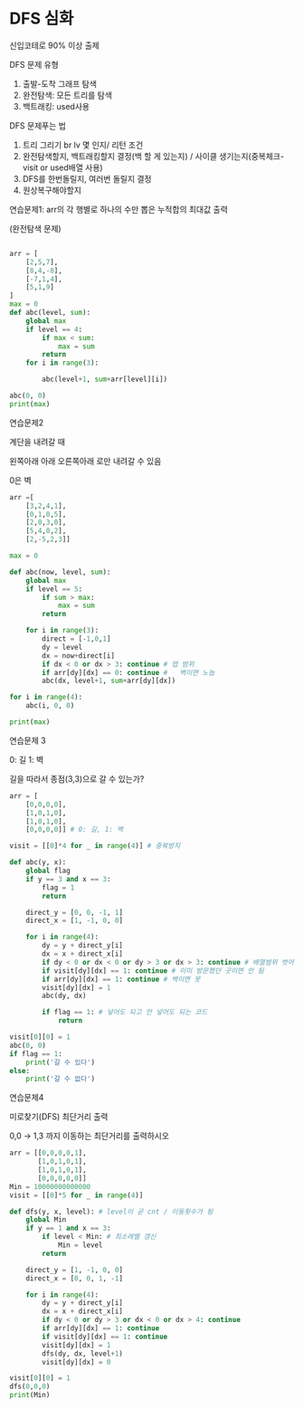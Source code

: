 # DFS 심화

신입코테로 90% 이상 출제

DFS 문제 유형

1. 출발-도착 그래프 탐색
2. 완전탐색: 모든 트리를 탐색
3. 백트래킹: used사용

DFS 문제푸는 법

1. 트리 그리기 br lv 몇 인지/ 리턴 조건 
2. 완전탐색할지, 백트래킹할지 결정(백 할 게 있는지) / 사이클 생기는지(중복체크-visit or used배열 사용)
3. DFS를 한번돌릴지, 여러번 돌릴지 결정
4. 원상복구해야할지

연습문제1: arr의 각 행별로 하나의 수만 뽑은 누적합의 최대값 출력 

(완전탐색 문제)

```python

arr = [
    [2,5,7],
    [8,4,-8],
    [-7,1,4],
    [5,1,9]
]
max = 0
def abc(level, sum):
    global max
    if level == 4:
        if max < sum:
            max = sum
        return
    for i in range(3):

        abc(level+1, sum+arr[level][i])

abc(0, 0)
print(max)
```

연습문제2

계단을 내려갈 때 

왼쪽아래 아래 오른쪽아래 로만 내려갈 수 있음

0은 벽

```python
arr =[
    [3,2,4,1],
    [0,1,0,5],
    [2,0,3,0],
    [5,4,0,2],
    [2,-5,2,3]]

max = 0

def abc(now, level, sum):
    global max
    if level == 5:
        if sum > max:
            max = sum
        return

    for i in range(3):
        direct = [-1,0,1]
        dy = level
        dx = now+direct[i]
        if dx < 0 or dx > 3: continue # 맵 범위
        if arr[dy][dx] == 0: continue #   벽이면 노놉
        abc(dx, level+1, sum+arr[dy][dx])

for i in range(4):
    abc(i, 0, 0)

print(max)
```

연습문제 3

0: 길 1: 벽

길을 따라서 종점(3,3)으로 갈 수 있는가?

```python
arr = [
    [0,0,0,0],
    [1,0,1,0],
    [1,0,1,0],
    [0,0,0,0]] # 0: 길, 1: 벽

visit = [[0]*4 for _ in range(4)] # 중복방지

def abc(y, x):
    global flag
    if y == 3 and x == 3:
        flag = 1
        return

    direct_y = [0, 0, -1, 1]
    direct_x = [1, -1, 0, 0]

    for i in range(4):
        dy = y + direct_y[i]
        dx = x + direct_x[i]
        if dy < 0 or dx < 0 or dy > 3 or dx > 3: continue # 배열범위 벗어나면 안 됨
        if visit[dy][dx] == 1: continue # 이미 방문했던 곳이면 안 됨
        if arr[dy][dx] == 1: continue # 벽이면 못
        visit[dy][dx] = 1
        abc(dy, dx)

        if flag == 1: # 넣어도 되고 안 넣어도 되는 코드
            return

visit[0][0] = 1
abc(0, 0)
if flag == 1:
    print('갈 수 있다')
else:
    print('갈 수 없다')
```

연습문제4

미로찾기(DFS) 최단거리 출력

0,0 → 1,3 까지 이동하는 최단거리를 출력하시오

```python
arr = [[0,0,0,0,1],
       [1,0,1,0,1],
       [1,0,1,0,1],
       [0,0,0,0,0]]
Min = 10000000000000
visit = [[0]*5 for _ in range(4)]

def dfs(y, x, level): # level이 곧 cnt / 이동횟수가 됨
    global Min
    if y == 1 and x == 3:
        if level < Min: # 최소레벨 갱신
            Min = level
        return

    direct_y = [1, -1, 0, 0]
    direct_x = [0, 0, 1, -1]

    for i in range(4):
        dy = y + direct_y[i]
        dx = x + direct_x[i]
        if dy < 0 or dy > 3 or dx < 0 or dx > 4: continue
        if arr[dy][dx] == 1: continue
        if visit[dy][dx] == 1: continue
        visit[dy][dx] = 1
        dfs(dy, dx, level+1)
        visit[dy][dx] = 0

visit[0][0] = 1
dfs(0,0,0)
print(Min)
```